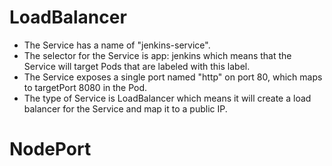 # LoadBalancer

- The Service has a name of "jenkins-service".
- The selector for the Service is app: jenkins which means that the Service will target Pods that are labeled with this label.
- The Service exposes a single port named "http" on port 80, which maps to targetPort 8080 in the Pod.
- The type of Service is LoadBalancer which means it will create a load balancer for the Service and map it to a public IP.


# NodePort